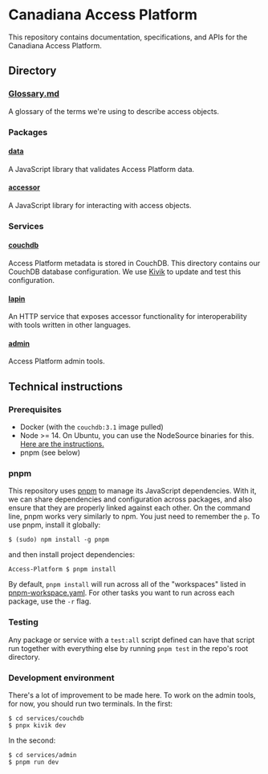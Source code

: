 # Canadiana Access Platform

This repository contains documentation, specifications, and APIs for the Canadiana Access Platform.

## Directory

### [Glossary.md](Glossary.md)

A glossary of the terms we're using to describe access objects.

### Packages

#### [data](packages/data)

A JavaScript library that validates Access Platform data.

#### [accessor](packages/accessor)

A JavaScript library for interacting with access objects.

### Services

#### [couchdb](services/couchdb)

Access Platform metadata is stored in CouchDB. This directory contains our CouchDB database configuration. We use [Kivik](https://github.com/crkn-rcdr/kivik) to update and test this configuration.

#### [lapin](services/lapin)

An HTTP service that exposes accessor functionality for interoperability with tools written in other languages.

#### [admin](services/admin)

Access Platform admin tools.

## Technical instructions

### Prerequisites

- Docker (with the `couchdb:3.1` image pulled)
- Node >= 14. On Ubuntu, you can use the NodeSource binaries for this. [Here are the instructions.](https://github.com/nodesource/distributions#debinstall)
- pnpm (see below)

### pnpm

This repository uses [pnpm](https://pnpm.js.org) to manage its JavaScript dependencies. With it, we can share dependencies and configuration across packages, and also ensure that they are properly linked against each other. On the command line, pnpm works very similarly to npm. You just need to remember the `p`. To use pnpm, install it globally:

```
$ (sudo) npm install -g pnpm
```

and then install project dependencies:

```
Access-Platform $ pnpm install
```

By default, `pnpm install` will run across all of the "workspaces" listed in [pnpm-workspace.yaml](pnpm-workspace.yaml). For other tasks you want to run across each package, use the `-r` flag.

### Testing

Any package or service with a `test:all` script defined can have that script run together with everything else by running `pnpm test` in the repo's root directory.

### Development environment

There's a lot of improvement to be made here. To work on the admin tools, for now, you should run two terminals. In the first:

    $ cd services/couchdb
    $ pnpx kivik dev

In the second:

    $ cd services/admin
    $ pnpm run dev
